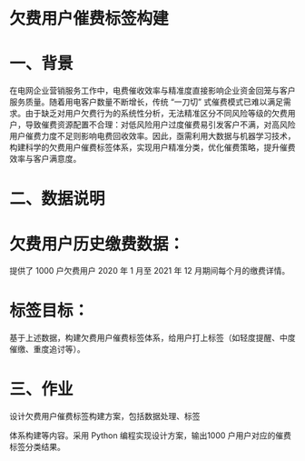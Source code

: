 # 欠费用户催费标签构建

# 一、背景

在电网企业营销服务工作中，电费催收效率与精准度直接影响企业资金回笼与客户服务质量。随着用电客户数量不断增长，传统 “一刀切” 式催费模式已难以满足需求。由于缺乏对用户欠费行为的系统性分析，无法精准区分不同风险等级的欠费用户，导致催费资源配置不合理：对低风险用户过度催费易引发客户不满，对高风险用户催费力度不足则影响电费回收效率。因此，亟需利用大数据与机器学习技术，构建科学的欠费用户催费标签体系，实现用户精准分类，优化催费策略，提升催费效率与客户满意度。

# 二、数据说明

# 欠费用户历史缴费数据：

提供了 1000 户欠费用户 2020 年 1 月至 2021 年 12 月期间每个月的缴费详情。

# 标签目标：

基于上述数据，构建欠费用户催费标签体系，给用户打上标签（如轻度提醒、中度催缴、重度追讨等）。

# 三、作业

设计欠费用户催费标签构建方案，包括数据处理、标签

体系构建等内容。采用 Python 编程实现设计方案，输出1000 户用户对应的催费标签分类结果。